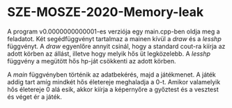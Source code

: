 # SZE-MOSZE-2020-Memory-leak

A program v0.0000000000001-es verziója egy main.cpp-ben oldja meg a feladatot. Két segédfüggvényt tartalmaz a mainen kívül a <em>draw</em> és a <em>lesshp</em> függvényt. A <em>draw</em> egyenlőre annyit csinál, hogy a standard cout-ra kiírja az adott körben az állást, illetve hogy melyik hős üt legközelebb. A <em>lesshp</em> függvény a megütött hős hp-ját csökkenti az adott körben. 

A <em>main</em> függvényben történik az adatbekérés, majd a játékmenet. A játék addig tart amíg mindkét hős életereje meghaladja a 0-t. Amikor valamelyik hős életereje 0 alá esik, akkor kiírja a képernyőre a győztest és a vesztest és véget ér a játék.
